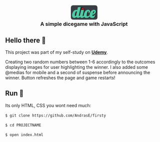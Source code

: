 <h3 align="center">
  <a href="https://andrase.github.io/dice/" target="_blank" rel="noopener noreferrer">
  <img src="https://github.com/AndrasE/raw-readme/blob/main/dice-readme-img.png?raw=true" width="85px">
  </a>
<br/>
  A simple dicegame with JavaScript
</h3>

## Hello there 👋

This project was part of my self-study on **[Udemy](https://www.udemy.com/course/the-complete-web-development-bootcamp)**. 

Creating two random numbers between 1-6 accordingly to the outcomes displaying images for user highlighting the winner. I also added some @medias for mobile and a second of suspense before announcing the winner. Button refreshes the page and game restarts!

## Run 🚀
Its only HTML, CSS you wont need much:

`
$ git clone https://github.com/AndrasE/firsty
`

`
$ cd PROJECTNAME
`

`
$ open index.html
`
